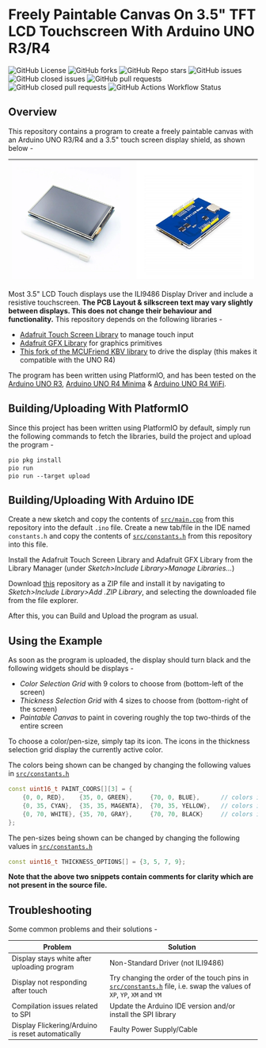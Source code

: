 # Freely Paintable Canvas On 3.5" TFT LCD Touchscreen With Arduino UNO R3/R4

![GitHub License](https://img.shields.io/github/license/Aditya-A-garwal/Arduino-TFT-LCD-3-5-Canvas-Paint)
![GitHub forks](https://img.shields.io/github/forks/Aditya-A-garwal/Arduino-TFT-LCD-3-5-Canvas-Paint?style=flat-square&color=blue)
![GitHub Repo stars](https://img.shields.io/github/stars/Aditya-A-garwal/Arduino-TFT-LCD-3-5-Canvas-Paint?style=flat-square&color=blue)
![GitHub issues](https://img.shields.io/github/issues-raw/Aditya-A-garwal/Arduino-TFT-LCD-3-5-Canvas-Paint?style=flat-square&color=indianred)
![GitHub closed issues](https://img.shields.io/github/issues-closed-raw/Aditya-A-garwal/Arduino-TFT-LCD-3-5-Canvas-Paint?style=flat-square)
![GitHub pull requests](https://img.shields.io/github/issues-pr/Aditya-A-garwal/Arduino-TFT-LCD-3-5-Canvas-Paint?style=flat-square&color=indianred)
![GitHub closed pull requests](https://img.shields.io/github/issues-pr-closed/Aditya-A-garwal/Arduino-TFT-LCD-3-5-Canvas-Paint?style=flat-square)
![GitHub Actions Workflow Status](https://img.shields.io/github/actions/workflow/status/Aditya-A-garwal/Arduino-TFT-LCD-3-5-Canvas-Paint/build.yml?style=flat-square)

## Overview

This repository contains a program to create a freely paintable canvas with an Arduino UNO R3/R4 and a 3.5" touch screen display shield, as shown below -

|![Image of LCD Touch Shield from Top](images/LCD_top.png)|![Image of LCD Touch Shield from Bottom](images/LCD_bottom.png)|
|-|-|

Most 3.5" LCD Touch displays use the ILI9486 Display Driver and include a resistive touchscreen. **The PCB Layout & silkscreen text may vary slightly between displays. This does not change their behaviour and functionality.** This repository depends on the following libraries -

- [Adafruit Touch Screen Library](https://github.com/adafruit/Adafruit_TouchScreen) to manage touch input
- [Adafruit GFX Library](https://github.com/adafruit/Adafruit-GFX-Library/tree/master) for graphics primitives
- [This fork of the MCUFriend KBV library](https://github.com/slviajero/MCUFRIEND_kbv) to drive the display (this makes it compatible with the UNO R4)

The program has been written using PlatformIO, and has been tested on the [Arduino UNO R3](https://docs.arduino.cc/hardware/uno-rev3/), [Arduino UNO R4 Minima](https://docs.arduino.cc/hardware/uno-r4-minima/) & [Arduino UNO R4 WiFi](https://docs.arduino.cc/hardware/uno-r4-wifi/).

## Building/Uploading With PlatformIO

Since this project has been written using PlatformIO by default, simply run the following commands to fetch the libraries, build the project and upload the program -

```shell
pio pkg install
pio run
pio run --target upload
```

## Building/Uploading With Arduino IDE

Create a new sketch and copy the contents of [```src/main.cpp```](/src/main.cpp) from this repository into the default ```.ino``` file. Create a new tab/file in the IDE named ```constants.h``` and copy the contents of [```src/constants.h```](/src/constants.h) from this repository into this file.

Install the Adafruit Touch Screen Library and Adafruit GFX Library from the Library Manager (under *Sketch>Include Library>Manage Libraries...*)

Download [this](https://github.com/slviajero/MCUFRIEND_kbv) repository as a ZIP file and install it by navigating to *Sketch>Include Library>Add .ZIP Library*, and selecting the downloaded file from the file explorer.

After this, you can Build and Upload the program as usual.


## Using the Example

As soon as the program is uploaded, the display should turn black and the following widgets should be displays -

- *Color Selection Grid* with 9 colors to choose from (bottom-left of the screen)
- *Thickness Selection Grid* with 4 sizes to choose from (bottom-right of the screen)
- *Paintable Canvas* to paint in covering roughly the top two-thirds of the entire screen

To choose a color/pen-size, simply tap its icon. The icons in the thickness selection grid display the currently active color.

The colors being shown can be changed by changing the following values in [```src/constants.h```](/src/constants.h)

```cpp
const uint16_t PAINT_COORS[][3] = {
    {0, 0, RED},    {35, 0, GREEN},     {70, 0, BLUE},      // colors in top-row
    {0, 35, CYAN},  {35, 35, MAGENTA},  {70, 35, YELLOW},   // colors in middle-row
    {0, 70, WHITE}, {35, 70, GRAY},     {70, 70, BLACK}     // colors in bottom-row
};
```

The pen-sizes  being shown can be changed by changing the following values in [```src/constants.h```](/src/constants.h)

```cpp
const uint16_t THICKNESS_OPTIONS[] = {3, 5, 7, 9};
```

**Note that the above two snippets contain comments for clarity which are not present in the source file.**

## Troubleshooting

Some common problems and their solutions -

|Problem|Solution|
|-|-|
|Display stays white after uploading program|Non-Standard Driver (not ILI9486)|
|Display not responding after touch|Try changing the order of the touch pins in [```src/constants.h```](/src/constants.h) file, i.e. swap the values of ```XP```, ```YP```, ```XM``` and ```YM```|
|Compilation issues related to SPI|Update the Arduino IDE version and/or install the SPI library|
|Display Flickering/Arduino is reset automatically|Faulty Power Supply/Cable|
